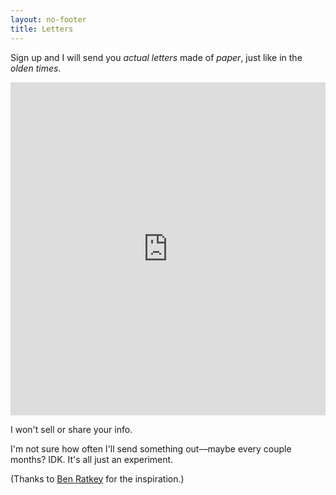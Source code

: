 ```yaml
---
layout: no-footer
title: Letters
---
```


Sign up and I will send you _actual letters_ made of _paper_, just like in the _olden times_.

<iframe class="airtable-embed" src="https://airtable.com/embed/shroa6x6lO4VwfqPn?backgroundColor=purple" frameborder="0" onmousewheel="" width="100%" height="533" style="background: transparent;"></iframe>

I won't sell or share your info. 

I'm not sure how often I'll send something out—maybe every couple months? IDK. It's all just an experiment.

(Thanks to [Ben Ratkey](https://benratkey.com/what-hath-god-wrought.html) for the inspiration.)
